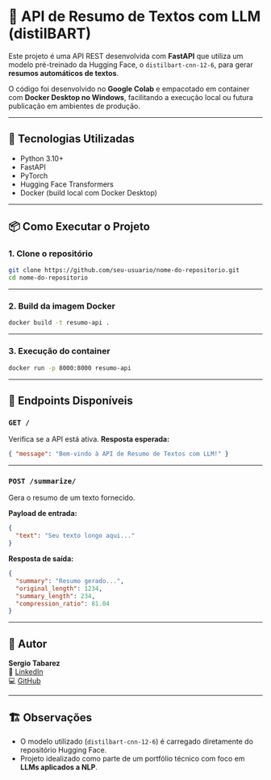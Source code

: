 
# 🧠 API de Resumo de Textos com LLM (distilBART)

Este projeto é uma API REST desenvolvida com **FastAPI** que utiliza um modelo pré-treinado da Hugging Face, o `distilbart-cnn-12-6`, para gerar **resumos automáticos de textos**.

O código foi desenvolvido no **Google Colab** e empacotado em container com **Docker Desktop no Windows**, facilitando a execução local ou futura publicação em ambientes de produção.

---

## 🚀 Tecnologias Utilizadas

- Python 3.10+
- FastAPI
- PyTorch
- Hugging Face Transformers
- Docker (build local com Docker Desktop)

---

## 📦 Como Executar o Projeto

### 1. Clone o repositório

```bash
git clone https://github.com/seu-usuario/nome-do-repositorio.git
cd nome-do-repositorio
```

---

### 2. Build da imagem Docker

```bash
docker build -t resumo-api .
```

---

### 3. Execução do container

```bash
docker run -p 8000:8000 resumo-api
```

---

## 📌 Endpoints Disponíveis

### `GET /`
Verifica se a API está ativa.
**Resposta esperada:**
```json
{ "message": "Bem-vindo à API de Resumo de Textos com LLM!" }
```

---

### `POST /summarize/`
Gera o resumo de um texto fornecido.

**Payload de entrada:**
```json
{
  "text": "Seu texto longo aqui..."
}
```

**Resposta de saída:**
```json
{
  "summary": "Resumo gerado...",
  "original_length": 1234,
  "summary_length": 234,
  "compression_ratio": 81.04
}
```

---

## 👤 Autor

**Sergio Tabarez**  
🔗 [LinkedIn](https://linkedin.com/in/sergiotabarez)  
💻 [GitHub](https://github.com/sergiotabarez)

---

## 🏗️ Observações

- O modelo utilizado (`distilbart-cnn-12-6`) é carregado diretamente do repositório Hugging Face.
- Projeto idealizado como parte de um portfólio técnico com foco em **LLMs aplicados a NLP**.
